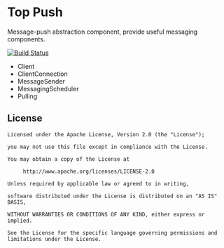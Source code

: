 # Top Push

Message-push abstraction component, provide useful messaging components.

[![Build Status](https://travis-ci.org/wsky/top-push.png?branch=master)](https://travis-ci.org/wsky/top-push)

- Client
- ClientConnection
- MessageSender
- MessagingScheduler
- Pulling

## License

	Licensed under the Apache License, Version 2.0 (the "License");

	you may not use this file except in compliance with the License.

	You may obtain a copy of the License at

	     http://www.apache.org/licenses/LICENSE-2.0

	Unless required by applicable law or agreed to in writing, 

	software distributed under the License is distributed on an "AS IS" BASIS, 

	WITHOUT WARRANTIES OR CONDITIONS OF ANY KIND, either express or implied.

	See the License for the specific language governing permissions and limitations under the License.
